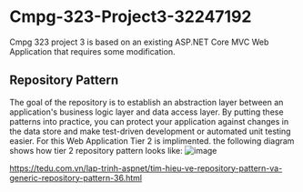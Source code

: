 # Cmpg-323-Project3-32247192
Cmpg 323 project 3 is based on an existing ASP.NET Core MVC Web Application that requires some modification.

## Repository Pattern 
The goal of the repository  is to establish an abstraction layer between an application's business logic layer and data access layer.
By putting these patterns into practice, you can protect your application against changes in the data store and make test-driven development or automated unit testing easier.
For this Web Application Tier 2 is implimented. 
the following diagram shows how tier 2 repository pattern looks like:
![image](https://user-images.githubusercontent.com/88322853/192627664-007faaeb-719d-4ae4-9e25-1e0a6f61e3ae.png)

https://tedu.com.vn/lap-trinh-aspnet/tim-hieu-ve-repository-pattern-va-generic-repository-pattern-36.html


